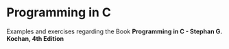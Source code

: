 # Programming in C

Examples and exercises regarding the Book **Programming in C - Stephan G. Kochan, 4th Edition**
